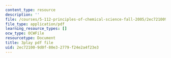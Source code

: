 ```yaml
---
content_type: resource
description: ''
file: /courses/5-112-principles-of-chemical-science-fall-2005/2ec721009d0f80e32779f24e2a4f23e3_hG8KdheMUeo.pdf
file_type: application/pdf
learning_resource_types: []
ocw_type: OCWFile
resourcetype: Document
title: 3play pdf file
uid: 2ec72100-9d0f-80e3-2779-f24e2a4f23e3
---
```

